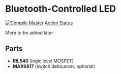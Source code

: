 # Bluetooth-Controlled LED

[![Compile Master Action Status](https://github.com/JerryAZR/BluetoothLED/actions/workflows/compile-master.yml/badge.svg)](https://github.com/JerryAZR/BluetoothLED/actions?workflow=Compile+Master+Code)

More to be added later

## Parts
* **IRL540** (logic level MOSFET)
* **MAX6817** (switch debouncer, optional)

